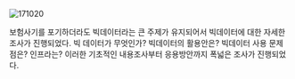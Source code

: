 ![171020](https://user-images.githubusercontent.com/32063022/41095471-75cd2002-6a8c-11e8-80a7-542fcc4f73bd.jpg)

보험사기를 포기하더라도 빅데이터라는 큰 주제가 유지되어서 빅데이터에 대한 자세한 조사가 진행되었다.
빅 데이터가 무엇인가? 빅데이터의 활용안은? 빅데이터 사용 문제점은? 인프라는?
이러한 기초적인 내용조사부터 응용방안까지 폭넓은 조사가 진행되었다.

